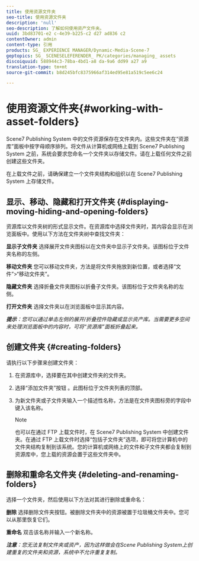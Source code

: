 ```yaml
---
title: 使用资源文件夹
seo-title: 使用资源文件夹
description: 'null'
seo-description: 了解如何使用资产文件夹。
uuid: 3bd83701-e2 c-4e39-b225-c2 d27 ad836 c2
contentOwner: admin
content-type: 引用
products: SG_ EXPERIENCE MANAGER/Dynamic-Media-Scene-7
geptopics: SG_ SCENESELEFERENDER_ PK/categories/managing_ assets
discoiquuid: 588944c3-78ba-4bd1-a8 da-9a6 dd99 a27 a9
translation-type: tm+mt
source-git-commit: b8d245bfc8375966af314ed95e81a519c5ee6c24

---
```



# 使用资源文件夹{#working-with-asset-folders}

Scene7 Publishing System 中的文件资源保存在文件夹内。这些文件夹在“资源库”面板中按字母顺序排列。将文件从计算机或网络上载到 Scene7 Publishing System 之前，系统会要求您命名一个文件夹以存储文件。请在上载任何文件之前创建这些文件夹。

在上载文件之前，请确保建立一个文件夹结构和组织以在 Scene7 Publishing System 上存储文件。

## 显示、移动、隐藏和打开文件夹 {#displaying-moving-hiding-and-opening-folders}

资源库以文件夹树的形式显示文件。在资源库中选择文件夹时，其内容会显示在浏览面板中。使用以下方法在文件夹树中查找文件夹：

**显示子文件夹** 选择展开文件夹图标以在文件夹中显示子文件夹。该图标位于文件夹名称的左侧。

**移动文件夹** 您可以移动文件夹，方法是将文件夹拖放到新位置，或者选择“文件”&gt;“移动文件夹”。

**隐藏文件夹** 选择折叠文件夹图标以折叠子文件夹。该图标位于文件夹名称的左侧。

**打开文件夹** 选择文件夹以在浏览面板中显示其内容。

***提示**：您可以通过单击左侧的展开/折叠控件隐藏或显示资产库。当需要更多空间来处理浏览面板中的内容时，可将“资源库”面板折叠起来。*

## 创建文件夹 {#creating-folders}

请执行以下步骤来创建文件夹：

1. 在资源库中，选择要在其中创建文件夹的文件夹。
1. 选择“添加文件夹”按钮 。此图标位于文件夹列表的顶部。
1. 为新文件夹或子文件夹输入一个描述性名称，方法是在文件夹图标旁的字段中键入该名称。

   >[!NOTE]
   >
   >也可以在通过 FTP 上载文件时，在 Scene7 Publishing System 中创建文件夹。在通过 FTP 上载文件时选择“包括子文件夹”选项，即可将您计算机中的文件夹结构复制到该系统。您的计算机或网络上的文件和子文件夹都会复制到资源库中，您上载的资源会置于这些文件夹中。

## 删除和重命名文件夹 {#deleting-and-renaming-folders}

选择一个文件夹，然后使用以下方法对其进行删除或重命名：

**删除** 选择删除文件夹按钮。被删除文件夹中的资源被置于垃圾桶文件夹中。您可以从那里恢复它们。

**重命名** 双击该名称并输入一个新名称。

***注意**：您无法复制文件夹或资产，因为这样做会在Scene Publishing System上创建重复的文件夹和资源，系统中不允许重复复制。*
